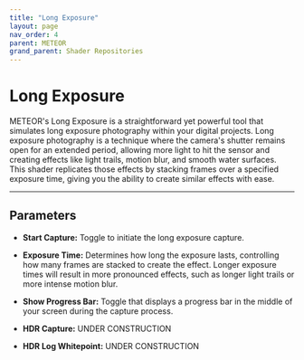 ```yaml
---
title: "Long Exposure"
layout: page
nav_order: 4
parent: METEOR
grand_parent: Shader Repositories
---
```


# Long Exposure

METEOR's Long Exposure is a straightforward yet powerful tool that simulates long exposure photography within your digital projects. Long exposure photography is a technique where the camera's shutter remains open for an extended period, allowing more light to hit the sensor and creating effects like light trails, motion blur, and smooth water surfaces. This shader replicates those effects by stacking frames over a specified exposure time, giving you the ability to create similar effects with ease.

---

## Parameters

* **Start Capture:** Toggle to initiate the long exposure capture.

* **Exposure Time:** Determines how long the exposure lasts, controlling how many frames are stacked to create the effect. Longer exposure times will result in more pronounced effects, such as longer light trails or more intense motion blur.

* **Show Progress Bar:** Toggle that displays a progress bar in the middle of your screen during the capture process.

* **HDR Capture:** UNDER CONSTRUCTION

* **HDR Log Whitepoint:** UNDER CONSTRUCTION